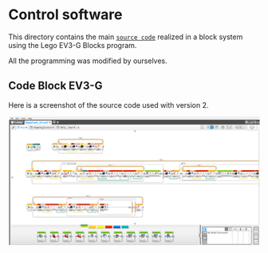 Control software
====

This directory contains the main [`source code`](https://github.com/csvprobotica/HypeTech/blob/main/src/HypeTech_V2.ev3) realized in a block system using the Lego EV3-G Blocks program.

All the programming was modified by ourselves.

## Code Block EV3-G
Here is a screenshot of the source code used with version 2.

![Regular](https://github.com/csvprobotica/HypeTech/blob/main/src/EV3-G%20Blocks.png)

